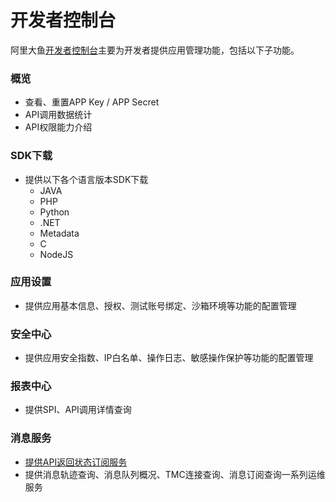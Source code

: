 # 开发者控制台

阿里大鱼[开发者控制台](http://my.open.taobao.com/)主要为开发者提供应用管理功能，包括以下子功能。

### 概览
- 查看、重置APP Key / APP Secret
- API调用数据统计
- API权限能力介绍

### SDK下载
- 提供以下各个语言版本SDK下载
  - JAVA
  - PHP
  - Python
  - .NET
  - Metadata
  - C
  - NodeJS

### 应用设置
- 提供应用基本信息、授权、测试账号绑定、沙箱环境等功能的配置管理

### 安全中心
- 提供应用安全指数、IP白名单、操作日志、敏感操作保护等功能的配置管理

### 报表中心
- 提供SPI、API调用详情查询

### 消息服务
- [提供API返回状态订阅服务](subscribe-interface-status.md)
- 提供消息轨迹查询、消息队列概况、TMC连接查询、消息订阅查询一系列运维服务